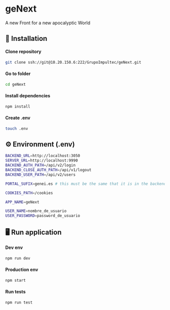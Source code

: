 # geNext

A new Front for a new apocalyptic World

## 🚀 Installation

#### Clone repository

```bash
git clone ssh://git@10.20.150.6:222/GrupoImpultec/geNext.git
```

#### Go to folder

```bash
cd geNext
```

#### Install dependencies

```bash
npm install
```

#### Create .env

```bash
touch .env
```

## ⚙️ Environment (.env)

```bash
BACKEND_URL=http://localhost:3050
SERVER_URL=http://localhost:9990
BACKEND_AUTH_PATH=/api/v2/login
BACKEND_CLOSE_AUTH_PATH=/api/v1/logout
BACKEND_USER_PATH=/api/v2/users

PORTAL_SUFIX=genei.es # this must be the same that it is in the backend server (although its only for development, so the cookies auth work)

COOKIES_PATH=/cookies

APP_NAME=geNext

USER_NAME=nombre_de_usuario
USER_PASSWORD=password_de_usuario
```

## 🖥️ Run application

#### Dev env

```bash
npm run dev
```

#### Production env

```bash
npm start
```

#### Run tests

```bash
npm run test
```
